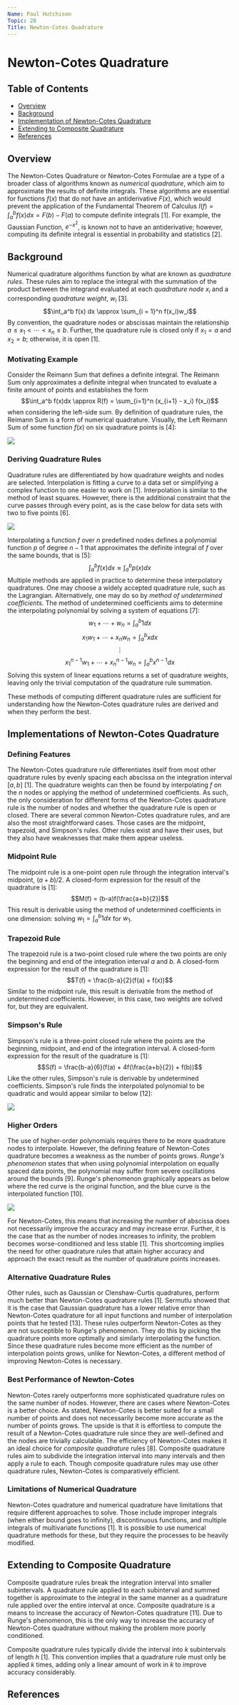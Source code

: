 ```yaml
---
Name: Paul Hutchison
Topic: 28
Title: Newton-Cotes Quadrature
---
```


# Newton-Cotes Quadrature

## Table of Contents

- [Overview](#overview)
- [Background](#background)
- [Implementation of Newton-Cotes Quadrature](#implementations-of-newton-cotes-quadrature)
- [Extending to Composite Quadrature](#extending-to-composite-quadrature)
- [References](#references)

## Overview

The Newton-Cotes Quadrature or Newton-Cotes Formulae are a type of a broader class of algorithms known as *numerical quadrature*, which aim to approximate the results of definite integrals. These algorithms are essential for functions $f(x)$ that do not have an antiderivative $F(x)$, which would prevent the application of the Fundamental Theorem of Calculus $I(f) = \int_a^b f(x)dx = F(b) - F(a)$ to compute definite integrals [1]. For example, the Gaussian Function, $e^{-x^2}$, is known not to have an antiderivative; however, computing its definite integral is essential in probability and statistics [2].

## Background

Numerical quadrature algorithms function by what are known as *quadrature rules*. These rules aim to replace the integral with the summation of the product between the integrand evaluated at each *quadrature node* $x_i$ and a corresponding *quadrature weight*, $w_i$ [3].
$$\int_a^b f(x) dx \approx \sum_{i = 1}^n f(x_i)w_i$$
By convention, the quadrature nodes or abscissas maintain the relationship $a\leq x_1 < \cdots < x_n \leq b$. Further, the quadrature rule is closed only if $x_1 = a$ and $x_2 = b$; otherwise, it is open [1].


### Motivating Example

Consider the Reimann Sum that defines a definite integral. The Reimann Sum only approximates a definite integral when truncated to evaluate a finite amount of points and establishes the form
$$\int_a^b f(x)dx \approx R(f) = \sum_{i=1}^n (x_{i+1} - x_i) f(x_i)$$
when considering the left-side sum. By definition of quadrature rules, the Reimann Sum is a form of numerical quadrature. Visually, the Left Reimann Sum of some function $f(x)$ on six quadrature points is [4]:

![](LHRS.jpg)

### Deriving Quadrature Rules

Quadrature rules are differentiated by how quadrature weights and nodes are selected. Interpolation is fitting a curve to a data set or simplifying a complex function to one easier to work on [1]. Interpolation is similar to the method of least squares. However, there is the additional constraint that the curve passes through every point, as is the case below for data sets with two to five points [6]. 

![](CUIP.jpg)

Interpolating a function $f$ over $n$ predefined nodes defines a polynomial function $p$ of degree $n-1$ that approximates the definite integral of $f$ over the same bounds, that is [5]:
$$\int_a^b f(x)dx \approx \int_a^b p(x) dx$$
Multiple methods are applied in practice to determine these interpolatory quadratures. One may choose a widely accepted quadrature rule, such as the Lagrangian. Alternatively, one may do so by *method of undetermined coefficients*. The method of undetermined coefficients aims to determine the interpolating polynomial by solving a system of equations [7]:
$$w_1 + \cdots + w_n = \int_a^b 1dx$$
$$x_1w_1 + \cdots + x_nw_n = \int_a^b xdx$$
$$\vdots$$
$$x_1^{n-1}w_1 + \cdots + x_n^{n-1}w_n = \int_a^b x^{n-1}dx$$
Solving this system of linear equations returns a set of quadrature weights, leaving only the trivial computation of the quadrature rule summation.

These methods of computing different quadrature rules are sufficient for understanding how the Newton-Cotes quadrature rules are derived and when they perform the best.

## Implementations of Newton-Cotes Quadrature

### Defining Features

The Newton-Cotes quadrature rule differentiates itself from most other quadrature rules by evenly spacing each abscissa on the integration interval $[a,b]$ [1]. The quadrature weights can then be found by interpolating $f$ on the $n$ nodes or applying the method of undetermined coefficients. As such, the only consideration for different forms of the Newton-Cotes quadrature rule is the number of nodes and whether the quadrature rule is open or closed. There are several common Newton-Cotes quadrature rules, and are also the most straightforward cases. Those cases are the midpoint, trapezoid, and Simpson's rules. Other rules exist and have their uses, but they also have weaknesses that make them appear useless. 

### Midpoint Rule

The midpoint rule is a one-point open rule through the integration interval's midpoint, $(a + b)/2$. A closed-form expression for the result of the quadrature is [1]:
$$M(f) = (b-a)f(\frac{a+b}{2})$$
This result is derivable using the method of undetermined coefficients in one dimension: solving $w_1 = \int_a^b 1 dx$ for $w_1$. 

### Trapezoid Rule

The trapezoid rule is a two-point closed rule where the two points are only the beginning and end of the integration interval $a$ and $b$. A closed-form expression for the result of the quadrature is [1]:
$$T(f) = \frac{b-a}{2}(f(a) + f(x))$$
Similar to the midpoint rule, this result is derivable from the method of undetermined coefficients. However, in this case, two weights are solved for, but they are equivalent. 

### Simpson's Rule

Simpson's rule is a three-point closed rule where the points are the beginning, midpoint, and end of the integration interval. A closed-form expression for the result of the quadrature is [1]:
$$S(f) = \frac{b-a}{6}(f(a) + 4f(\frac{a+b}{2}) + f(b))$$
Like the other rules, Simpson's rule is derivable by undetermined coefficients. Simpson's rule finds the interpolated polynomial to be quadratic and would appear similar to below [12]:

![](sqr.jpg)

### Higher Orders

The use of higher-order polynomials requires there to be more quadrature nodes to interpolate. However, the defining feature of Newton-Cotes quadrature becomes a weakness as the number of points grows. *Runge's phenomenon* states that when using polynomial interpolation on equally spaced data points, the polynomial may suffer from severe oscillations around the bounds [9]. Runge's phenomenon graphically appears as below where the red curve is the original function, and the blue curve is the interpolated function [10].  

![](RP.jpg)

For Newton-Cotes, this means that increasing the number of abscissa does not necessarily improve the accuracy and may increase error. Further, it is the case that as the number of nodes increases to infinity, the problem becomes worse-conditioned and less stable [1]. This shortcoming implies the need for other quadrature rules that attain higher accuracy and approach the exact result as the number of quadrature points increases.

### Alternative Quadrature Rules

Other rules, such as Gaussian or Clenshaw-Curtis quadratures, perform much better than Newton-Cotes quadrature rules [1]. Sermutlu showed that it is the case that Gaussian quadrature has a lower relative error than Newton-Cotes quadrature for all input functions and number of interpolation points that he tested [13]. These rules outperform Newton-Cotes as they are not susceptible to Runge's phenomenon. They do this by picking the quadrature points more optimally and similarly interpolating the function. Since these quadrature rules become more efficient as the number of interpolation points grows, unlike for Newton-Cotes, a different method of improving Newton-Cotes is necessary. 

### Best Performance of Newton-Cotes

Newton-Cotes rarely outperforms more sophisticated quadrature rules on the same number of nodes. However, there are cases where Newton-Cotes is a better choice. As stated, Newton-Cotes is better suited for a small number of points and does not necessarily become more accurate as the number of points grows. The upside is that it is effortless to compute the result of a Newton-Cotes quadrature rule since they are well-defined and the nodes are trivially calculable. The efficiency of Newton-Cotes makes it an ideal choice for *composite quadrature* rules [8]. Composite quadrature rules aim to subdivide the integration interval into many intervals and then apply a rule to each. Though composite quadrature rules may use other quadrature rules, Newton-Cotes is comparatively efficient.

### Limitations of Numerical Quadrature

Newton-Cotes quadrature and numerical quadrature have limitations that require different approaches to solve. Those include improper integrals (when either bound goes to infinity), discontinuous functions, and multiple integrals of multivariate functions [1]. It is possible to use numerical quadrature methods for these, but they require the processes to be heavily modified.

## Extending to Composite Quadrature

Composite quadrature rules break the integration interval into smaller subintervals. A quadrature rule applied to each subinterval and summed together is approximate to the integral in the same manner as a quadrature rule applied over the entire interval at once. Composite quadrature is a means to increase the accuracy of Newton-Cotes quadrature [11]. Due to Runge's phenomenon, this is the only way to increase the accuracy of Newton-Cotes quadrature without making the problem more poorly conditioned.

Composite quadrature rules typically divide the interval into $k$ subintervals of length $h$ [1]. This convention implies that a quadrature rule must only be applied $k$ times, adding only a linear amount of work in $k$ to improve accuracy considerably. 

## References
